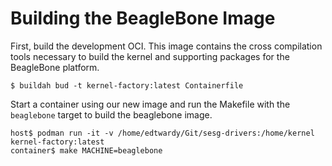 # Building the BeagleBone Image

First, build the development OCI. This image contains the cross compilation
tools necessary to build the kernel and supporting packages for the BeagleBone
platform.

```bash-session
$ buildah bud -t kernel-factory:latest Containerfile
```

Start a container using our new image and run the Makefile with the
`beaglebone` target to build the beaglebone image.

```bash-session
host$ podman run -it -v /home/edtwardy/Git/sesg-drivers:/home/kernel kernel-factory:latest
container$ make MACHINE=beaglebone
```
